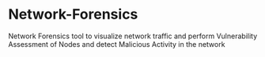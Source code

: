 # Network-Forensics
Network Forensics tool to visualize network traffic and perform Vulnerability Assessment of Nodes and detect Malicious Activity in the network
